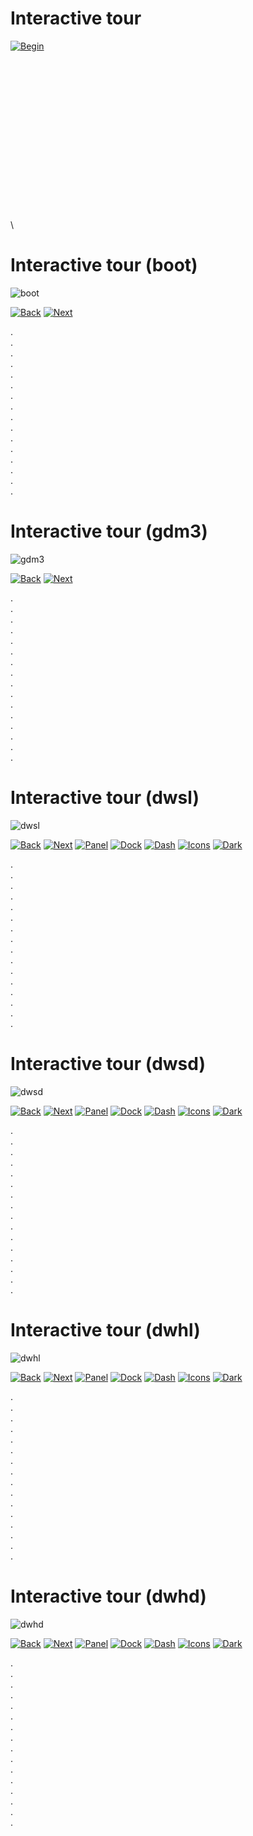 # Interactive tour

[![Begin](../img/button_begin)](https://github.com/pl453s/linux-mint-gnome/blob/main/screens/tour.md#interactive-tour-boot)

 \
 \
 \
 \
 \
 \
 \
 \
 \
 \
 \
 \
 \
 \
 \
 \

# Interactive tour (boot)

![boot](../img/1_boot.png)

[![Back](../img/button_back_1)](https://github.com/pl453s/linux-mint-gnome/blob/main/screens/tour.md#interactive-tour-boot)
[![Next](../img/button_next_2)](https://github.com/pl453s/linux-mint-gnome/blob/main/screens/tour.md#interactive-tour-gdm3)

.  
.  
.  
.  
.  
.  
.  
.  
.  
.  
.  
.  
.  
.  
.  
.  

# Interactive tour (gdm3)

![gdm3](../img/2_gdm3.png)

[![Back](../img/button_back_2)](https://github.com/pl453s/linux-mint-gnome/blob/main/screens/tour.md#interactive-tour-boot)
[![Next](../img/button_next_2)](https://github.com/pl453s/linux-mint-gnome/blob/main/screens/tour.md#interactive-tour-dwsd)

.  
.  
.  
.  
.  
.  
.  
.  
.  
.  
.  
.  
.  
.  
.  
.  

# Interactive tour (dwsl)

![dwsl](../img/tour_dwsl.png)

[![Back](../img/button_back_2)](https://github.com/pl453s/linux-mint-gnome/blob/main/screens/tour.md#interactive-tour-gdm3)
[![Next](../img/button_next_2)](https://github.com/pl453s/linux-mint-gnome/blob/main/screens/tour.md#interactive-tour-awsl)
[![Panel](../img/button_panel_2)](https://github.com/pl453s/linux-mint-gnome/blob/main/screens/tour.md#interactive-tour-dwsl)
[![Dock](../img/button_dock_2)](https://github.com/pl453s/linux-mint-gnome/blob/main/screens/tour.md#interactive-tour-dmsl)
[![Dash](../img/button_dash_2)](https://github.com/pl453s/linux-mint-gnome/blob/main/screens/tour.md#interactive-tour-dgsl)
[![Icons](../img/button_icons_2)](https://github.com/pl453s/linux-mint-gnome/blob/main/screens/tour.md#interactive-tour-dwhl)
[![Dark](../img/button_dark_2)](https://github.com/pl453s/linux-mint-gnome/blob/main/screens/tour.md#interactive-tour-dwsd)

.  
.  
.  
.  
.  
.  
.  
.  
.  
.  
.  
.  
.  
.  
.  
.  

# Interactive tour (dwsd)

![dwsd](../img/tour_dwsd.png)

[![Back](../img/button_back_2)](https://github.com/pl453s/linux-mint-gnome/blob/main/screens/tour.md#interactive-tour-gdm3)
[![Next](../img/button_next_2)](https://github.com/pl453s/linux-mint-gnome/blob/main/screens/tour.md#interactive-tour-awsd)
[![Panel](../img/button_panel_2)](https://github.com/pl453s/linux-mint-gnome/blob/main/screens/tour.md#interactive-tour-dwsd)
[![Dock](../img/button_dock_2)](https://github.com/pl453s/linux-mint-gnome/blob/main/screens/tour.md#interactive-tour-dmsd)
[![Dash](../img/button_dash_2)](https://github.com/pl453s/linux-mint-gnome/blob/main/screens/tour.md#interactive-tour-dgsd)
[![Icons](../img/button_icons_2)](https://github.com/pl453s/linux-mint-gnome/blob/main/screens/tour.md#interactive-tour-dwhd)
[![Dark](../img/button_dark_2)](https://github.com/pl453s/linux-mint-gnome/blob/main/screens/tour.md#interactive-tour-dwsl)

.  
.  
.  
.  
.  
.  
.  
.  
.  
.  
.  
.  
.  
.  
.  
.  

# Interactive tour (dwhl)

![dwhl](../img/tour_dwhl.png)

[![Back](../img/button_back_2)](https://github.com/pl453s/linux-mint-gnome/blob/main/screens/tour.md#interactive-tour-gdm3)
[![Next](../img/button_next_2)](https://github.com/pl453s/linux-mint-gnome/blob/main/screens/tour.md#interactive-tour-awhl)
[![Panel](../img/button_panel_2)](https://github.com/pl453s/linux-mint-gnome/blob/main/screens/tour.md#interactive-tour-dwhl)
[![Dock](../img/button_dock_2)](https://github.com/pl453s/linux-mint-gnome/blob/main/screens/tour.md#interactive-tour-dmhl)
[![Dash](../img/button_dash_2)](https://github.com/pl453s/linux-mint-gnome/blob/main/screens/tour.md#interactive-tour-dghl)
[![Icons](../img/button_icons_2)](https://github.com/pl453s/linux-mint-gnome/blob/main/screens/tour.md#interactive-tour-dwsl)
[![Dark](../img/button_dark_2)](https://github.com/pl453s/linux-mint-gnome/blob/main/screens/tour.md#interactive-tour-dwhd)

.  
.  
.  
.  
.  
.  
.  
.  
.  
.  
.  
.  
.  
.  
.  
.  

# Interactive tour (dwhd)

![dwhd](../img/tour_dwhd.png)

[![Back](../img/button_back_2)](https://github.com/pl453s/linux-mint-gnome/blob/main/screens/tour.md#interactive-tour-gdm3)
[![Next](../img/button_next_2)](https://github.com/pl453s/linux-mint-gnome/blob/main/screens/tour.md#interactive-tour-awhd)
[![Panel](../img/button_panel_2)](https://github.com/pl453s/linux-mint-gnome/blob/main/screens/tour.md#interactive-tour-dwhd)
[![Dock](../img/button_dock_2)](https://github.com/pl453s/linux-mint-gnome/blob/main/screens/tour.md#interactive-tour-dmhd)
[![Dash](../img/button_dash_2)](https://github.com/pl453s/linux-mint-gnome/blob/main/screens/tour.md#interactive-tour-dghd)
[![Icons](../img/button_icons_2)](https://github.com/pl453s/linux-mint-gnome/blob/main/screens/tour.md#interactive-tour-dwsd)
[![Dark](../img/button_dark_2)](https://github.com/pl453s/linux-mint-gnome/blob/main/screens/tour.md#interactive-tour-dwhl)

.  
.  
.  
.  
.  
.  
.  
.  
.  
.  
.  
.  
.  
.  
.  
.  
